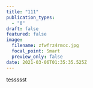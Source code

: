 ```yaml
---
title: "111"
publication_types:
  - "0"
draft: false
featured: false
image:
  filename: zfwfrz4rmcc.jpg
  focal_point: Smart
  preview_only: false
date: 2021-03-06T01:35:35.525Z
---
```

tessssst